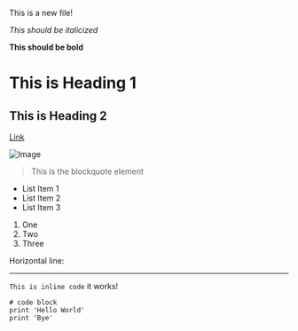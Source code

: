 This is a new file!

*This should be italicized*

**This should be bold**

# This is Heading 1

## This is Heading 2

[Link](https://www.youtube.com/watch?v=dQw4w9WgXcQ)

![Image](https://koreajoongangdaily.joins.com/data/photo/2022/03/31/1f911700-a08a-4597-977b-8cf1fb1d067a.jpg)

> This is the blockquote element

* List Item 1
* List Item 2
* List Item 3

1. One
2. Two
3. Three

Horizontal line:

---

`This is inline code` it works!

```
# code block
print 'Hello World'
print 'Bye'
```

